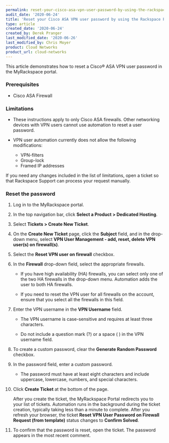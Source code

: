 ```yaml
---
permalink: reset-your-cisco-asa-vpn-user-password-by-using-the-rackspace-portal
audit_date: '2020-06-24'
title: 'Reset your Cisco ASA VPN user password by using the Rackspace Portal'
type: article
created_date: '2020-06-24'
created_by: Derek Pranger
last_modified_date: '2020-06-26'
last_modified_by: Chris Moyer
product: Cloud Networks
product_url: cloud-networks
---
```


This article demonstrates how to reset a Cisco&reg; ASA VPN user password in the MyRackspace portal.

### Prerequisites

- Cisco ASA Firewall

### Limitations

- These instructions apply to only Cisco ASA firewalls. Other networking devices with VPN users cannot
  use automation to reset a user password.

- VPN user automation currently does not allow the following modifications:

    - VPN-filters
    - Group-lock
    - Framed IP addresses

If you need any changes included in the list of limitations, open a ticket so that Rackspace Support can process your
request manually.

### Reset the password

1. Log in to the MyRackspace portal.

2. In the top navigation bar, click **Select a Product > Dedicated Hosting**.

3. Select **Tickets > Create New Ticket**.

4. On the **Create New Ticket** page, click the **Subject** field, and in the drop-down menu, select 
   **VPN User Management - add, reset, delete VPN user(s) on firewall(s)**.

5. Select the **Reset VPN user on firewall** checkbox.

6. In the **Firewall** drop-down field, select the appropriate firewalls.

    - If you have high availability (HA) firewalls, you can select only one of the two HA firewalls
      in the drop-down menu. Automation adds the user to both HA firewalls.

    - If you need to reset the VPN user for all firewalls on the account, ensure that you select all
      the firewalls in this field.

7. Enter the VPN username in the **VPN Username** field.

    - The VPN username is case-sensitive and requires at least three characters.

    - Do not include a question mark (?) or a space ( ) in the VPN username field.

8. To create a custom password, clear the **Generate Random Password** checkbox.

9. In the password field, enter a custom password.

    - The password must have at least eight characters and include uppercase, lowercase, numbers, and special characters.

10. Click **Create Ticket** at the bottom of the page.

    After you create the ticket, the MyRackspace Portal redirects you to your list of tickets. Automation runs in the
    background during the ticket creation, typically taking less than a minute to complete. After you refresh your browser,
    the ticket **Reset VPN User Password on Firewall Request (from template)** status changes to **Confirm Solved**.

11. To confirm that the password is reset, open the ticket. The password appears in the most recent comment.

